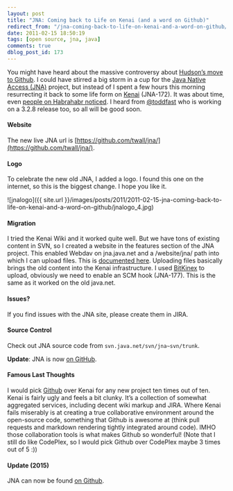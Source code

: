 ```yaml
---
layout: post
title: "JNA: Coming back to Life on Kenai (and a word on Github)"
redirect_from: "/jna-coming-back-to-life-on-kenai-and-a-word-on-github/"
date: 2011-02-15 18:50:19
tags: [open source, jna, java]
comments: true
dblog_post_id: 173
---
```

You might have heard about the massive controversy about [Hudson’s move to Github](https://www.infoq.com/news/2011/02/sonatype-hudson). I could have stirred a big storm in a cup for the [Java Native Access (JNA)](https://github.com/twall/jna/) project, but instead of I spent a few hours this morning resurrecting it back to some life form on [Kenai](https://web.archive.org/web/20111005153529/https://kenai.com/) (JNA-172). It was about time, even [people on Habrahabr noticed](https://habrahabr.ru/blogs/java/113436/). I heard from [@toddfast](https://web.archive.org/web/20110217073825/https://java.net/people/85599-toddfast)  who is working on a 3.2.8 release too, so all will be good soon.

#### Website

The new live JNA url is [https://github.com/twall/jna/](https://github.com/twall/jna/).

#### Logo

To celebrate the new old JNA, I added a logo. I found this one on the internet, so this is the biggest change. I hope you like it.

![jnalogo]({{ site.url }}/images/posts/2011/2011-02-15-jna-coming-back-to-life-on-kenai-and-a-word-on-github/jnalogo_4.jpg)

#### Migration

I tried the Kenai Wiki and it worked quite well. But we have tons of existing content in SVN, so I created a website in the features section of the JNA project. This enabled Webdav on jna.java.net and a /website/jna/ path into which I can upload files. This is [documented here](https://web.archive.org/web/20111006014214/https://kenai.com/projects/help/pages/UploadWebsiteFiles). Uploading files basically brings the old content into the Kenai infrastructure. I used [BitKinex](https://web.archive.org/web/20111126174833/http://www.bitkinex.com/) to upload, obviously we need to enable an SCM hook (JNA-177). This is the same as it worked on the old java.net.

#### Issues?

If you find issues with the JNA site, please create them in JIRA.

#### Source Control

Check out JNA source code from `svn.java.net/svn/jna~svn/trunk`. 

**Update**: JNA is now [on GitHub](https://github.com/java-native-access/jna/).

#### Famous Last Thoughts

I would pick [Github](https://github.com/) over Kenai for any new project ten times out of ten. Kenai is fairly ugly and feels a bit clunky. It’s a collection of somewhat aggregated services, including decent wiki markup and JIRA. Where Kenai fails miserably is at creating a true collaborative environment around the open-source code, something that Github is awesome at (think pull requests and markdown rendering tightly integrated around code). IMHO those collaboration tools is what makes Github so wonderful! (Note that I still do like CodePlex, so I would pick Github over CodePlex maybe 3 times out of 5 :))

#### Update (2015)

JNA can now be found [on Github](https://github.com/twall/jna).


